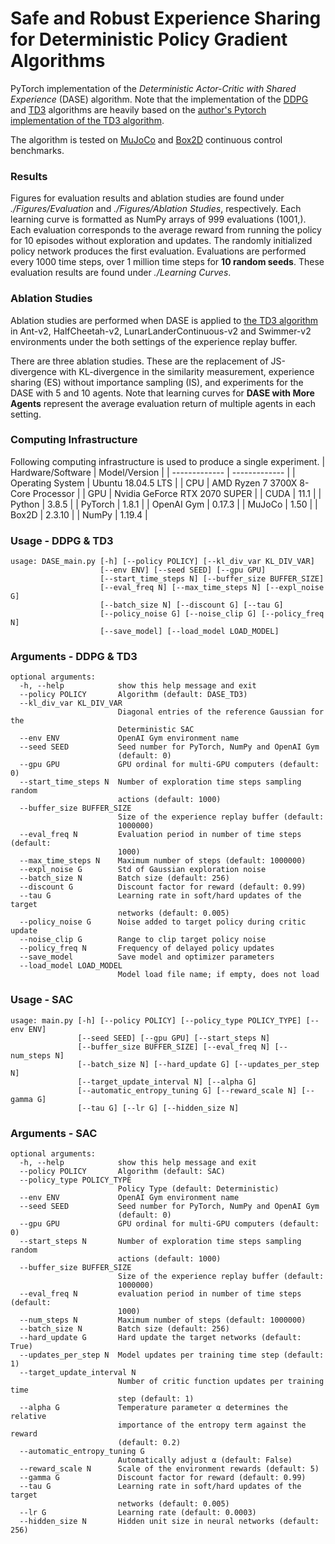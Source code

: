 # Safe and Robust Experience Sharing for Deterministic Policy Gradient Algorithms
PyTorch implementation of the _Deterministic Actor-Critic with Shared Experience_ (DASE) algorithm. 
Note that the implementation of the [DDPG](https://arxiv.org/abs/1509.02971) and [TD3](https://arxiv.org/abs/1802.09477) algorithms are heavily based on the [author's Pytorch implementation of the TD3 algorithm](https://github.com/sfujim/TD3). 

The algorithm is tested on [MuJoCo](https://gym.openai.com/envs/#mujoco) and [Box2D](https://gym.openai.com/envs/#box2d) continuous control benchmarks.

### Results
Figures for evaluation results and ablation studies are found under *./Figures/Evaluation* and *./Figures/Ablation Studies*, respectively. Each learning curve is formatted as NumPy arrays of 999 evaluations (1001,). Each evaluation corresponds to the average reward from running the policy for 10 episodes without exploration and updates. The randomly initialized policy network produces the first evaluation. Evaluations are performed every 1000 time steps, over 1 million time steps for **10 random seeds**. These evaluation results are found under *./Learning Curves*.

### Ablation Studies
Ablation studies are performed when DASE is applied to [the TD3 algorithm](https://arxiv.org/abs/1802.09477#) in Ant-v2, HalfCheetah-v2, LunarLanderContinuous-v2 and Swimmer-v2 environments under the both settings of the experience replay buffer. 

There are three ablation studies. These  are  the  replacement  of JS-divergence with KL-divergence in the similarity measurement, experience sharing (ES) without importance sampling (IS), and experiments for the DASE with 5 and 10 agents. Note that learning curves for **DASE with More Agents** represent the average evaluation return of multiple agents in each setting.

### Computing Infrastructure
Following computing infrastructure is used to produce a single experiment.
| Hardware/Software  | Model/Version |
| ------------- | ------------- |
| Operating System  | Ubuntu 18.04.5 LTS  |
| CPU  | AMD Ryzen 7 3700X 8-Core Processor |
| GPU  | Nvidia GeForce RTX 2070 SUPER |
| CUDA  | 11.1  |
| Python  | 3.8.5 |
| PyTorch  | 1.8.1 |
| OpenAI Gym  | 0.17.3 |
| MuJoCo  | 1.50 |
| Box2D  | 2.3.10 |
| NumPy  | 1.19.4 |

### Usage - DDPG & TD3
```
usage: DASE_main.py [-h] [--policy POLICY] [--kl_div_var KL_DIV_VAR]
                    [--env ENV] [--seed SEED] [--gpu GPU]
                    [--start_time_steps N] [--buffer_size BUFFER_SIZE]
                    [--eval_freq N] [--max_time_steps N] [--expl_noise G]
                    [--batch_size N] [--discount G] [--tau G]
                    [--policy_noise G] [--noise_clip G] [--policy_freq N]
                    [--save_model] [--load_model LOAD_MODEL]
```

### Arguments - DDPG & TD3
```
optional arguments:
  -h, --help            show this help message and exit
  --policy POLICY       Algorithm (default: DASE_TD3)
  --kl_div_var KL_DIV_VAR
                        Diagonal entries of the reference Gaussian for the
                        Deterministic SAC
  --env ENV             OpenAI Gym environment name
  --seed SEED           Seed number for PyTorch, NumPy and OpenAI Gym
                        (default: 0)
  --gpu GPU             GPU ordinal for multi-GPU computers (default: 0)
  --start_time_steps N  Number of exploration time steps sampling random
                        actions (default: 1000)
  --buffer_size BUFFER_SIZE
                        Size of the experience replay buffer (default:
                        1000000)
  --eval_freq N         Evaluation period in number of time steps (default:
                        1000)
  --max_time_steps N    Maximum number of steps (default: 1000000)
  --expl_noise G        Std of Gaussian exploration noise
  --batch_size N        Batch size (default: 256)
  --discount G          Discount factor for reward (default: 0.99)
  --tau G               Learning rate in soft/hard updates of the target
                        networks (default: 0.005)
  --policy_noise G      Noise added to target policy during critic update
  --noise_clip G        Range to clip target policy noise
  --policy_freq N       Frequency of delayed policy updates
  --save_model          Save model and optimizer parameters
  --load_model LOAD_MODEL
                        Model load file name; if empty, does not load
  ```
  
### Usage - SAC
```
usage: main.py [-h] [--policy POLICY] [--policy_type POLICY_TYPE] [--env ENV]
               [--seed SEED] [--gpu GPU] [--start_steps N]
               [--buffer_size BUFFER_SIZE] [--eval_freq N] [--num_steps N]
               [--batch_size N] [--hard_update G] [--updates_per_step N]
               [--target_update_interval N] [--alpha G]
               [--automatic_entropy_tuning G] [--reward_scale N] [--gamma G]
               [--tau G] [--lr G] [--hidden_size N]
```

### Arguments - SAC
```
optional arguments:
  -h, --help            show this help message and exit
  --policy POLICY       Algorithm (default: SAC)
  --policy_type POLICY_TYPE
                        Policy Type (default: Deterministic)
  --env ENV             OpenAI Gym environment name
  --seed SEED           Seed number for PyTorch, NumPy and OpenAI Gym
                        (default: 0)
  --gpu GPU             GPU ordinal for multi-GPU computers (default: 0)
  --start_steps N       Number of exploration time steps sampling random
                        actions (default: 1000)
  --buffer_size BUFFER_SIZE
                        Size of the experience replay buffer (default:
                        1000000)
  --eval_freq N         evaluation period in number of time steps (default:
                        1000)
  --num_steps N         Maximum number of steps (default: 1000000)
  --batch_size N        Batch size (default: 256)
  --hard_update G       Hard update the target networks (default: True)
  --updates_per_step N  Model updates per training time step (default: 1)
  --target_update_interval N
                        Number of critic function updates per training time
                        step (default: 1)
  --alpha G             Temperature parameter α determines the relative
                        importance of the entropy term against the reward
                        (default: 0.2)
  --automatic_entropy_tuning G
                        Automatically adjust α (default: False)
  --reward_scale N      Scale of the environment rewards (default: 5)
  --gamma G             Discount factor for reward (default: 0.99)
  --tau G               Learning rate in soft/hard updates of the target
                        networks (default: 0.005)
  --lr G                Learning rate (default: 0.0003)
  --hidden_size N       Hidden unit size in neural networks (default: 256)
  ```
